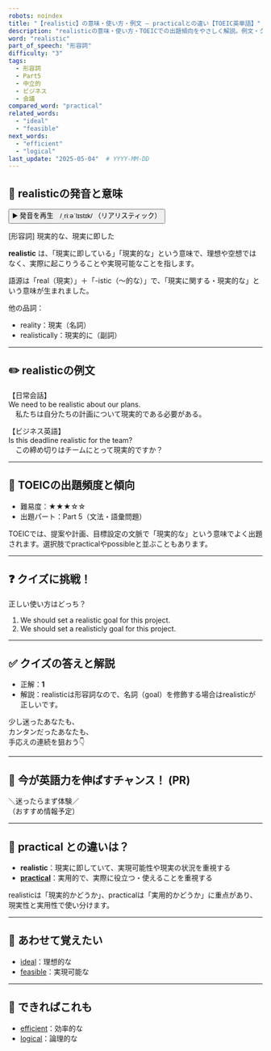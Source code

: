 ```yaml
---
robots: noindex
title: "【realistic】の意味・使い方・例文 ― practicalとの違い【TOEIC英単語】"
description: "realisticの意味・使い方・TOEICでの出題傾向をやさしく解説。例文・クイズ付きでpracticalとの違いもわかりやすく学べます。"
word: "realistic"
part_of_speech: "形容詞"
difficulty: "3"
tags:
  - 形容詞
  - Part5
  - 中立的
  - ビジネス
  - 会議
compared_word: "practical"
related_words:
  - "ideal"
  - "feasible"
next_words:
  - "efficient"
  - "logical"
last_update: "2025-05-04"  # YYYY-MM-DD
---
```


## 🔰 realisticの発音と意味

<button class="play-audio" onclick="playTTS('realistic')">
  <span class="play-audio-main">
    ▶️ 発音を再生　/ˌriːəˈlɪstɪk/
  </span>
  <span class="play-audio-sub">
    （リアリスティック）
  </span>
</button>

[形容詞] 現実的な、現実に即した

**realistic** は、「現実に即している」「現実的な」という意味で、理想や空想ではなく、実際に起こりうることや実現可能なことを指します。

語源は「real（現実）」＋「-istic（～的な）」で、「現実に関する・現実的な」という意味が生まれました。

他の品詞：  
- reality：現実（名詞）
- realistically：現実的に（副詞）

---

## ✏️ realisticの例文

【日常会話】  
We need to be realistic about our plans.  
　私たちは自分たちの計画について現実的である必要がある。

【ビジネス英語】  
Is this deadline realistic for the team?  
　この締め切りはチームにとって現実的ですか？

---

## 🎯 TOEICの出題頻度と傾向

- 難易度：★★★☆☆
- 出題パート：Part 5（文法・語彙問題）

TOEICでは、提案や計画、目標設定の文脈で「現実的な」という意味でよく出題されます。選択肢でpracticalやpossibleと並ぶこともあります。

---

## ❓ クイズに挑戦！

正しい使い方はどっち？

1. We should set a realistic goal for this project.  
2. We should set a realisticly goal for this project.

---

## ✅ クイズの答えと解説

- 正解：**1**
- 解説：realisticは形容詞なので、名詞（goal）を修飾する場合はrealisticが正しいです。

少し迷ったあなたも、  
カンタンだったあなたも、  
手応えの連続を狙おう👇️

---

## 🚀 今が英語力を伸ばすチャンス！ (PR)

<div class="info-center">
＼迷ったらまず体験／<br>  
（おすすめ情報予定）
</div>

---

## 🤔  practical との違いは？

- **realistic**：現実に即していて、実現可能性や現実の状況を重視する
- **[practical](/word/practical)**：実用的で、実際に役立つ・使えることを重視する

realisticは「現実的かどうか」、practicalは「実用的かどうか」に重点があり、現実性と実用性で使い分けます。

---

## 🧩 あわせて覚えたい

- [ideal](/word/ideal)：理想的な
- [feasible](/word/feasible)：実現可能な

---

## 📖 できればこれも

- [efficient](/word/efficient)：効率的な
- [logical](/word/logical)：論理的な

<!-- cvid: aid35_bid39 -->
